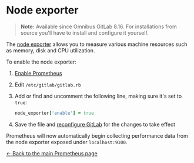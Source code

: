 # Node exporter

>**Note:**
Available since Omnibus GitLab 8.16. For installations from source you'll
have to install and configure it yourself.

The [node exporter](https://github.com/prometheus/node_exporter) allows you to measure
various machine resources such as memory, disk and CPU utilization.

To enable the node exporter:

1. [Enable Prometheus](index.md#configuring-prometheus)
1. Edit `/etc/gitlab/gitlab.rb`
1. Add or find and uncomment the following line, making sure it's set to `true`:

   ```ruby
   node_exporter['enable'] = true
   ```

1. Save the file and [reconfigure GitLab](../../restart_gitlab.md#omnibus-gitlab-reconfigure)
   for the changes to take effect

Prometheus will now automatically begin collecting performance data from
the node exporter exposed under `localhost:9100`.

[← Back to the main Prometheus page](index.md)
